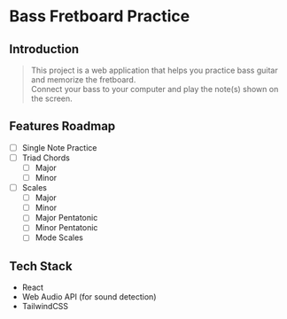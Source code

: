 # Bass Fretboard Practice

## Introduction

> This project is a web application that helps you practice bass guitar and memorize the fretboard.  
> Connect your bass to your computer and play the note(s) shown on the screen.

## Features Roadmap

- [ ] Single Note Practice
- [ ] Triad Chords
  - [ ] Major
  - [ ] Minor
- [ ] Scales
  - [ ] Major
  - [ ] Minor
  - [ ] Major Pentatonic
  - [ ] Minor Pentatonic
  - [ ] Mode Scales

## Tech Stack

- React
- Web Audio API (for sound detection)
- TailwindCSS
